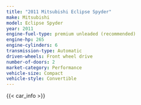 ```yaml
---
title: "2011 Mitsubishi Eclipse Spyder"
make: Mitsubishi
model: Eclipse Spyder
year: 2011
engine-fuel-type: premium unleaded (recommended)
engine-hp: 265
engine-cylinders: 6
transmission-type: Automatic
driven-wheels: Front wheel drive
number-of-doors: 2
market-category: Performance
vehicle-size: Compact
vehicle-style: Convertible
---
```


{{< car_info >}}
